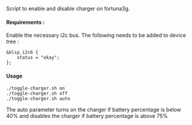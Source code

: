 Script to enable and disable charger on fortuna3g.

#### Requirements : 
Enable the necessary i2c bus.
The following needs to be added to device tree :
```
&blsp_i2c6 {
	status = "okay";
};
```

#### Usage
`./toggle-charger.sh on`  
`./toggle-charger.sh off`  
`./toggle-charger.sh auto`  
  
The auto parameter turns on the charger if battery percentage is below 40% and disables the charger if battery percentage is above 75%
